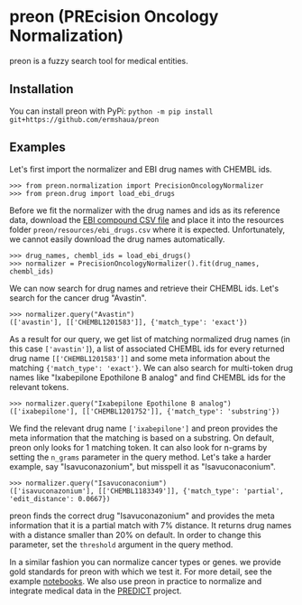 # preon (PREcision Oncology Normalization)
preon is a fuzzy search tool for medical entities.

## Installation

You can install preon with PyPi:
`python -m pip install git+https://github.com/ermshaua/preon`

## Examples

Let's first import the normalizer and EBI drug names with CHEMBL ids.

```python3
>>> from preon.normalization import PrecisionOncologyNormalizer
>>> from preon.drug import load_ebi_drugs
```

Before we fit the normalizer with the drug names and ids as its reference data, download the <a href="https://www.ebi.ac.uk/chembl/g/#search_results/compounds">EBI compound CSV file</a> and place it into the resources folder `preon/resources/ebi_drugs.csv` where it is expected. Unfortunately, we cannot easily download the drug names automatically.

```python3
>>> drug_names, chembl_ids = load_ebi_drugs()
>>> normalizer = PrecisionOncologyNormalizer().fit(drug_names, chembl_ids)
```

We can now search for drug names and retrieve their CHEMBL ids. Let's search for the cancer drug "Avastin".

```python3
>>> normalizer.query("Avastin")
(['avastin'], [['CHEMBL1201583']], {'match_type': 'exact'})
```

As a result for our query, we get list of matching normalized drug names (in this case `['avastin']`), a list of associated CHEMBL ids for every returned drug name `[['CHEMBL1201583']]` and some meta information about the matching `{'match_type': 'exact'}`. We can also search for multi-token drug names like "Ixabepilone Epothilone B analog" and find CHEMBL ids for the relevant tokens.

```python3
>>> normalizer.query("Ixabepilone Epothilone B analog")
(['ixabepilone'], [['CHEMBL1201752']], {'match_type': 'substring'})
```

We find the relevant drug name `['ixabepilone']` and preon provides the meta information that the matching is based on a substring. On default, preon only looks for 1 matching token. It can also look for n-grams by setting the `n_grams` parameter in the query method. Let's take a harder example, say "Isavuconazonium", but misspell it as "Isavuconaconium".

```python3
>>> normalizer.query("Isavuconaconium")
(['isavuconazonium'], [['CHEMBL1183349']], {'match_type': 'partial', 'edit_distance': 0.0667})
```

preon finds the correct drug "Isavuconazonium" and provides the meta information that it is a partial match with 7% distance. It returns drug names with a distance smaller than 20% on default. In order to change this parameter, set the `threshold` argument in the query method.

In a similar fashion you can normalize cancer types or genes. we provide gold standards for preon with which we test it. For more detail, see the example <a href="https://github.com/ermshaua/preon/tree/main/preon/examples">notebooks</a>. We also use preon in practice to normalize and integrate medical data in the <a href="https://predict.informatik.hu-berlin.de/">PREDICT</a> project. 
